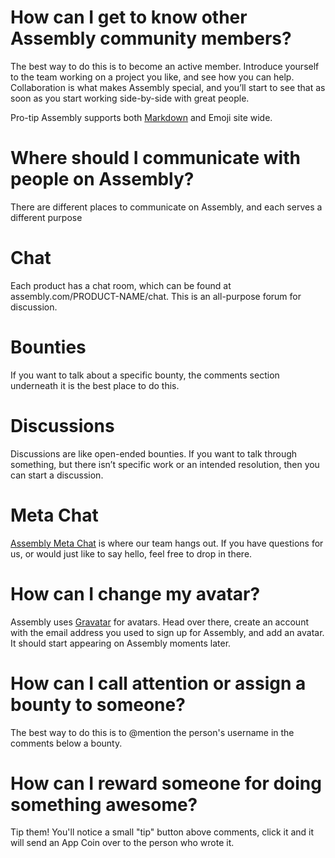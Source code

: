 # How can I get to know other Assembly community members?

The best way to do this is to become an active member. Introduce yourself to the team working on a project you like, and see how you can help. Collaboration is what makes Assembly special, and you’ll start to see that as soon as you start working side-by-side with great people.

Pro-tip Assembly supports both [Markdown](http://daringfireball.net/projects/markdown/) and Emoji site wide.


# Where should I communicate with people on Assembly?

There are different places to communicate on Assembly, and each serves a different purpose


# Chat

Each product has a chat room, which can be found at assembly.com/PRODUCT-NAME/chat. This is an all-purpose forum for discussion.


# Bounties

If you want to talk about a specific bounty, the comments  section underneath it is the best place to do this.


# Discussions

Discussions are like open-ended bounties. If you want to talk through something, but there isn’t specific work or an intended resolution, then you can start a discussion.


# Meta Chat

[Assembly Meta Chat](http://assembly.com/meta/chat) is where our team hangs out. If you have questions for us, or would just like to say hello, feel free to drop in there.


# How can I change my avatar?

Assembly uses [Gravatar](http://gravatar.com) for avatars. Head over there, create an account with the email address you used to sign up for Assembly, and add an avatar. It should start appearing on Assembly moments later.


# How can I call attention or assign a bounty to someone?

The best way to do this is to @mention the person's username in the comments below a bounty.


# How can I reward someone for doing something awesome?

Tip them! You'll notice a small "tip" button above comments, click it and it will send an App Coin over to the person who wrote it.
